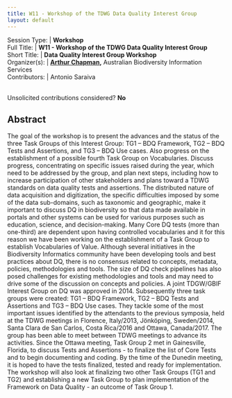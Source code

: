 ```yaml
---
title: W11 - Workshop of the TDWG Data Quality Interest Group
layout: default
---
```



Session Type: | **Workshop**  
Full Title:   | **W11 - Workshop of the TDWG Data Quality Interest Group**  
Short Title:  | **Data Quality Interest Group Workshop**  
Organizer(s): | **[Arthur Chapman](mailto:accounts@achapman.org),** Australian Biodiversity Information Services  
Contributors: | Antonio Saraiva  


<p><br />Unsolicited contributions considered?  <strong>No</strong></p>  


<!--**How many 80-minute sessions are you requesting?** 2
Technical Requirements: | Preferably early to mid week to allow for outcomes to be discussed afterwards. Must not clash with DQ Symposia.
-->

## Abstract  

The goal of the workshop is to present the advances and the status of the three Task Groups of this Interest Group: TG1 – BDQ Framework, TG2 – BDQ Tests and Assertions, and TG3 – BDQ Use cases. Also progress on the establishment of a possible fourth Task Group on Vocabularies. Discuss progress, concentrating on specific issues raised during the year, which need to be addressed by the group, and plan next steps, including how to increase participation of other stakeholders and plans toward a TDWG standards on data quality tests and assertions. The distributed nature of data acquisition and digitization, the specific difficulties imposed by some of the data sub-domains, such as taxonomic and geographic, make it important to discuss DQ in biodiversity so that data made available in portals and other systems can be used for various purposes such as education, science, and decision-making. Many Core DQ tests (more than one-third) are dependent upon having controlled vocabularies and it for this reason we have been working on the establishment of a Task Group to establish Vocabularies of Value. Although several initiatives in the Biodiversity Informatics community have been developing tools and best practices about DQ, there is no consensus related to concepts, metadata, policies, methodologies and tools. The size of DQ check pipelines has also posed challenges for existing methodologies and tools and may need to drive some of the discussion on concepts and policies. A joint TDGW/GBIF Interest Group on DQ was approved in 2014. Subsequently three task groups were created: TG1 – BDQ Framework, TG2 – BDQ Tests and Assertions and TG3 – BDQ Use cases. They tackle some of the most important issues identified by the attendants to the previous symposia, held at the TDWG meetings in Florence, Italy/2013, Jönköping, Sweden/2014, Santa Clara de San Carlos, Costa Rica/2016 and Ottawa, Canada/2017. The group has been able to meet between TDWG meetings to advance its activities. Since the Ottawa meeting, Task Group 2 met in Gainesville, Florida, to discuss Tests and Assertions - to finalize the list of Core Tests and to begin documenting and coding. By the time of the Dunedin meeting, it is hoped to have the tests finalized, tested and ready for implementation. The workshop will also look at finalizing two other Task Groups (TG1 and TG2) and establishing a new Task Group to plan implementation of the Framework on Data Quality - an outcome of Task Group 1.

